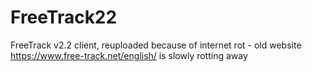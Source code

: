 # FreeTrack22
FreeTrack v2.2 client, reuploaded because of internet rot - old website https://www.free-track.net/english/ is slowly rotting away
